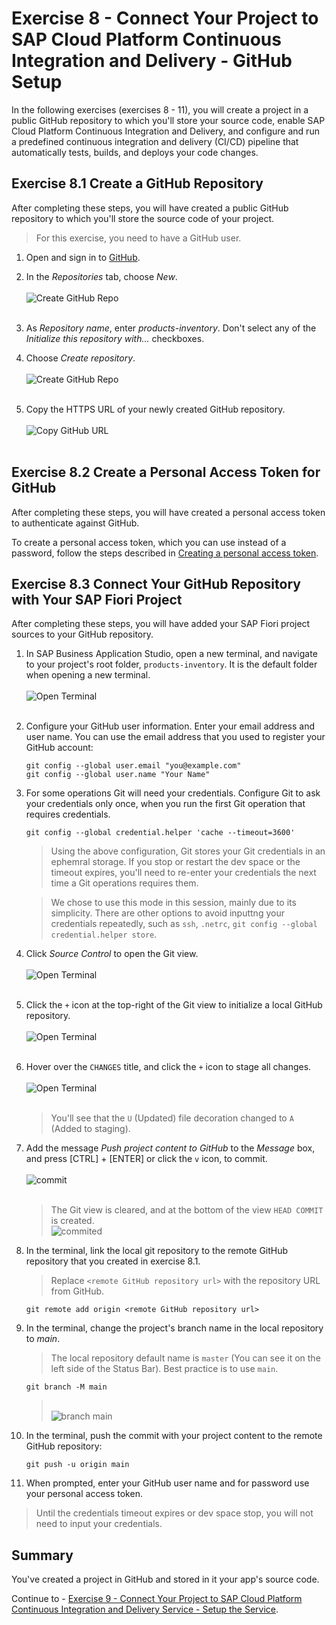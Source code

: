 # Exercise 8 - Connect Your Project to SAP Cloud Platform Continuous Integration and Delivery - GitHub Setup

In the following exercises (exercises 8 - 11), you will create a project in a public GitHub repository to which you'll store your source code, enable SAP Cloud Platform Continuous Integration and Delivery, and configure and run a predefined continuous integration and delivery (CI/CD) pipeline that automatically tests, builds, and deploys your code changes.

## Exercise 8.1 Create a GitHub Repository

After completing these steps, you will have created a public GitHub repository to which you'll store the source code of your project.          
   >For this exercise, you need to have a GitHub user.

1. Open and sign in to [GitHub]( https://github.com/).

2. In the *Repositories* tab, choose *New*.
   <br><br>![Create GitHub Repo](./images/GH_newRepository.png)<br><br>
   
3. As *Repository name*, enter *products-inventory*. Don't select any of the *Initialize this repository with...* checkboxes.

4. Choose *Create repository*.
   <br><br>![Create GitHub Repo](./images/GH_createGitRepo.png)<br><br>

5. Copy the HTTPS URL of your newly created GitHub repository.
   <br><br>![Copy GitHub URL](./images/GH_copyGitHubURL.png)<br><br>


## Exercise 8.2 Create a Personal Access Token for GitHub

After completing these steps, you will have created a personal access token to authenticate against GitHub.

To create a personal access token, which you can use instead of a password, follow the steps described in [Creating a personal access token](https://docs.github.com/en/github/authenticating-to-github/creating-a-personal-access-token).


## Exercise 8.3 Connect Your GitHub Repository with Your SAP Fiori Project

After completing these steps, you will have added your SAP Fiori project sources to your GitHub repository.

1. In SAP Business Application Studio, open a new terminal, and navigate to your project's root folder, `products-inventory`. It is the default folder when opening a new terminal.
   <br><br>![Open Terminal](images/2020-11_BAS_Open_Terminal_.jpg)<br><br>

2. Configure your GitHub user information. Enter your email address and user name. You can use the email address that you used to register your GitHub account:
   ```
   git config --global user.email "you@example.com"
   git config --global user.name "Your Name"
   ```

3. For some operations Git will need your credentials. Configure Git to ask your credentials only once, when you run the first Git operation that requires credentials. 
   ```
   git config --global credential.helper 'cache --timeout=3600'
   ```

   >Using the above configuration, Git stores your Git credentials in an ephemral storage. If you stop or restart the dev space or the timeout expires, you'll need to re-enter your credentials the next time a Git operations requires them.

   >We chose to use this mode in this session, mainly due to its simplicity. There are other options to avoid inputtng your credentials repeatedly, such as `ssh`, `.netrc`, `git config --global credential.helper store`.

4. Click *Source Control* to open the Git view.
   <br><br>![Open Terminal](images/2020-11_BAS_Git_Setup-1_.jpg)<br><br>

5. Click the `+` icon at the top-right of the Git view to initialize a local GitHub repository.
   <br><br>![Open Terminal](images/2020-11_BAS_Git_Setup-2_.jpg)<br><br>


6. Hover over the `CHANGES` title, and click the `+` icon to stage all changes. 
   <br><br>![Open Terminal](images/2020-11_BAS_Git_Setup-3_.jpg)<br><br>

   >You'll see that the `U` (Updated) file decoration changed to `A` (Added to staging).

7. Add the message *Push project content to GitHub* to the *Message* box, and press [CTRL] + [ENTER] or click the `v` icon, to commit.
   <br><br>![commit](images/2020-11_BAS_Git_Setup-3_.jpg)<br><br>

   > The Git view is cleared, and at the bottom of the view `HEAD COMMIT` is created.
   ><br>![commited](images/2020-11_BAS_Git_Setup-5_.jpg)<br>


8. In the terminal, link the local git repository to the remote GitHub repository that you created in exercise 8.1. 
   >Replace `<remote GitHub repository url>` with the repository URL from GitHub.

   ```
   git remote add origin <remote GitHub repository url>
   ```

8. In the terminal, change the project's branch name in the local repository to *main*.
   >The local repository default name is `master` (You can see it on the left side of the Status Bar). Best practice is to use `main`.

   ```
   git branch -M main
   ```

   ><br>![branch main](images/2020-11_BAS_Git_Setup-6_.jpg)<br>

9. In the terminal, push the commit with your project content to the remote GitHub repository:
   ```
   git push -u origin main
   ```

10. When prompted, enter your GitHub user name and for password use your personal access token.
   >Until the credentials timeout expires or dev space stop, you will not need to input your credentials.

## Summary

You've created a project in GitHub and stored in it your app's source code.

Continue to - [Exercise 9 - Connect Your Project to SAP Cloud Platform Continuous Integration and Delivery Service - Setup the Service](../ex9/README.md).
